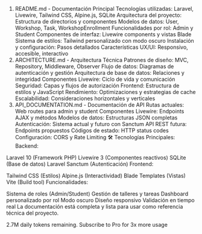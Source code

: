 1. README.md - Documentación Principal
Tecnologías utilizadas: Laravel, Livewire, Tailwind CSS, Alpine.js, SQLite
Arquitectura del proyecto: Estructura de directorios y componentes
Modelos de datos: User, Workshop, Task, WorkshopEnrollment
Funcionalidades por rol: Admin y Student
Componentes de interfaz: Livewire components y vistas Blade
Sistema de estilos: Tailwind personalizado con modo oscuro
Instalación y configuración: Pasos detallados
Características UX/UI: Responsivo, accesible, interactivo
2. ARCHITECTURE.md - Arquitectura Técnica
Patrones de diseño: MVC, Repository, Middleware, Observer
Flujo de datos: Diagramas de autenticación y gestión
Arquitectura de base de datos: Relaciones y integridad
Componentes Livewire: Ciclo de vida y comunicación
Seguridad: Capas y flujos de autorización
Frontend: Estructura de estilos y JavaScript
Rendimiento: Optimizaciones y estrategias de cache
Escalabilidad: Consideraciones horizontales y verticales
3. API_DOCUMENTATION.md - Documentación de API
Rutas actuales: Web routes para admin y student
Componentes Livewire: Endpoints AJAX y métodos
Modelos de datos: Estructuras JSON completas
Autenticación: Sistema actual y futuro con Sanctum
API REST futura: Endpoints propuestos
Códigos de estado: HTTP status codes
Configuración: CORS y Rate Limiting
🛠️ Tecnologías Principales:
Backend:

Laravel 10 (Framework PHP)
Livewire 3 (Componentes reactivos)
SQLite (Base de datos)
Laravel Sanctum (Autenticación)
Frontend:

Tailwind CSS (Estilos)
Alpine.js (Interactividad)
Blade Templates (Vistas)
Vite (Build tool)
Funcionalidades:

Sistema de roles (Admin/Student)
Gestión de talleres y tareas
Dashboard personalizado por rol
Modo oscuro
Diseño responsivo
Validación en tiempo real
La documentación está completa y lista para usar como referencia técnica del proyecto.

2.7M daily tokens remaining.
Subscribe to Pro for 3x more usage

